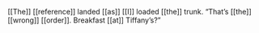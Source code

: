 [[The]] [[reference]] landed [[as]] [[I]] loaded [[the]] trunk. “That’s [[the]] [[wrong]] [[order]]. Breakfast [[at]] Tiffany’s?”